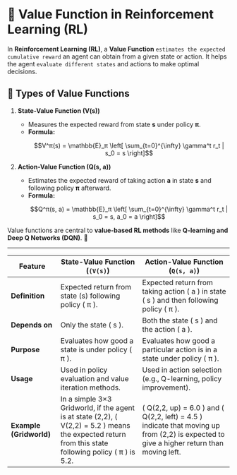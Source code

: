 # 📌 Value Function in Reinforcement Learning (RL)

In **Reinforcement Learning (RL)**, a **Value Function** `estimates the expected cumulative reward` an agent can obtain from a given state or action. 
It helps the agent `evaluate different states` and actions to make optimal decisions.

## 🔹 Types of Value Functions

1. **State-Value Function (V(s))**  
   - Measures the expected reward from state **s** under policy **π**.  
   - **Formula:**  
     ```math
     V^π(s) = \mathbb{E}_π \left[ \sum_{t=0}^{\infty} \gamma^t r_t | s_0 = s \right]
     ```

2. **Action-Value Function (Q(s, a))**  
   - Estimates the expected reward of taking action **a** in state **s** and following policy **π** afterward.  
   - **Formula:**  
     ```math
     Q^π(s, a) = \mathbb{E}_π \left[ \sum_{t=0}^{\infty} \gamma^t r_t | s_0 = s, a_0 = a \right]
     ```

Value functions are central to **value-based RL methods** like **Q-learning and Deep Q Networks (DQN)**. 🚀

---

| Feature            | **State-Value Function (`(V(s)`)** | **Action-Value Function (`Q(s, a)`)** |
|--------------------|---------------------------------|---------------------------------|
| **Definition**     | Expected return from state \(s\) following policy \( π \). | Expected return from taking action \( a \) in state \( s \) and then following policy \( π \). |
| **Depends on**     | Only the state \( s \). | Both the state \( s \) and the action \( a \). |
| **Purpose**        | Evaluates how good a state is under policy \( π \). | Evaluates how good a particular action is in a state under policy \( π \). |
| **Usage**          | Used in policy evaluation and value iteration methods. | Used in action selection (e.g., Q-learning, policy improvement). |
| **Example (Gridworld)** | In a simple 3×3 Gridworld, if the agent is at state (2,2), \( V(2,2) = 5.2 \) means the expected return from this state following policy \( π \) is 5.2. | \( Q(2,2, up) = 6.0 \) and \( Q(2,2, left) = 4.5 \) indicate that moving up from (2,2) is expected to give a higher return than moving left. |
